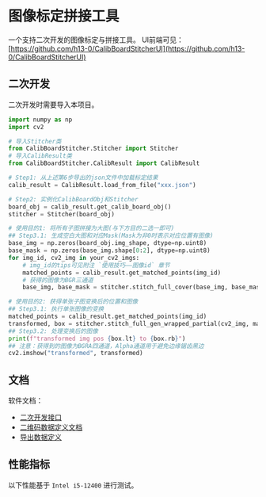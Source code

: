 # 图像标定拼接工具
一个支持二次开发的图像标定与拼接工具。
UI前端可见：[https://github.com/h13-0/CalibBoardStitcherUI](https://github.com/h13-0/CalibBoardStitcherUI)

## 二次开发
二次开发时需要导入本项目。
```python
import numpy as np
import cv2

# 导入Stitcher类
from CalibBoardStitcher.Stitcher import Stitcher
# 导入CalibResult类
from CalibBoardStitcher.CalibResult import CalibResult

# Step1: 从上述第6步导出的json文件中加载标定结果
calib_result = CalibResult.load_from_file("xxx.json")

# Step2: 实例化CalibBoardObj和Stitcher
board_obj = calib_result.get_calib_board_obj()
stitcher = Stitcher(board_obj)

# 使用目的1: 将所有子图拼接为大图(与下方目的二选一即可)
## Step3.1: 生成空白大图和对应Mask(Mask为非0时表示对应位置有图像)
base_img = np.zeros(board_obj.img_shape, dtype=np.uint8)
base_mask = np.zeros(base_img.shape[0:2], dtype=np.uint8)
for img_id, cv2_img in your_cv2_imgs:
    # img_id的tips可见附注 `使用技巧——图像id` 章节
    matched_points = calib_result.get_matched_points(img_id)
    # 获得的图像为BGR三通道
    base_img, base_mask = stitcher.stitch_full_cover(base_img, base_mask, cv2_img, matched_points)

# 使用目的2: 获得单张子图变换后的位置和图像
## Step3.1: 执行单张图像的变换
matched_points = calib_result.get_matched_points(img_id)
transformed, box = stitcher.stitch_full_gen_wrapped_partial(cv2_img, matched_points)
## Step3.2: 处理变换后的图像
print(f"transformed img pos {box.lt} to {box.rb}")
## 注意：获得到的图像为BGRA四通道，Alpha通道用于避免边缘锯齿黑边
cv2.imshow("transformed", transformed)
```

## 文档
软件文档：
- [二次开发接口](docs/标定算法调用接口(Stitcher).md)
- [二维码数据定义文档](docs/标定算法调用接口(Stitcher).md)
- [导出数据定义](docs/导出数据定义.md)

## 性能指标
以下性能基于 `Intel i5-12400` 进行测试。

